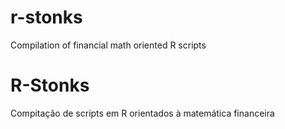 # r-stonks

Compilation of financial math oriented R scripts

# R-Stonks

Compitação de scripts em R orientados à matemática financeira
